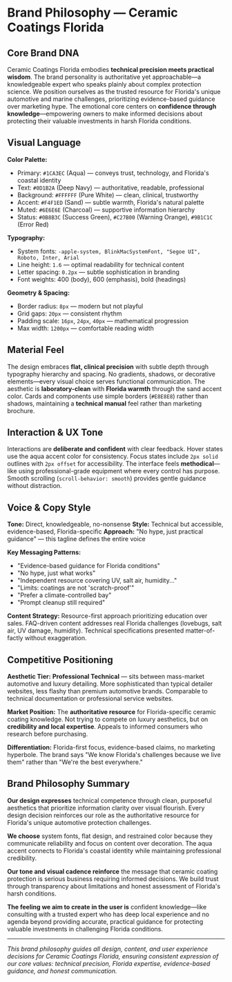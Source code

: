 # Brand Philosophy — Ceramic Coatings Florida

## Core Brand DNA

Ceramic Coatings Florida embodies **technical precision meets practical wisdom**. The brand personality is authoritative yet approachable—a knowledgeable expert who speaks plainly about complex protection science. We position ourselves as the trusted resource for Florida's unique automotive and marine challenges, prioritizing evidence-based guidance over marketing hype. The emotional core centers on **confidence through knowledge**—empowering owners to make informed decisions about protecting their valuable investments in harsh Florida conditions.

## Visual Language

**Color Palette:**
- Primary: `#1CA3EC` (Aqua) — conveys trust, technology, and Florida's coastal identity
- Text: `#0D1B2A` (Deep Navy) — authoritative, readable, professional
- Background: `#FFFFFF` (Pure White) — clean, clinical, trustworthy
- Accent: `#F4F1ED` (Sand) — subtle warmth, Florida's natural palette
- Muted: `#6E6E6E` (Charcoal) — supportive information hierarchy
- Status: `#0B8B3C` (Success Green), `#C27B00` (Warning Orange), `#9B1C1C` (Error Red)

**Typography:**
- System fonts: `-apple-system, BlinkMacSystemFont, "Segoe UI", Roboto, Inter, Arial`
- Line height: `1.6` — optimal readability for technical content
- Letter spacing: `0.2px` — subtle sophistication in branding
- Font weights: 400 (body), 600 (emphasis), bold (headings)

**Geometry & Spacing:**
- Border radius: `8px` — modern but not playful
- Grid gaps: `20px` — consistent rhythm
- Padding scale: `16px`, `24px`, `40px` — mathematical progression
- Max width: `1200px` — comfortable reading width

## Material Feel

The design embraces **flat, clinical precision** with subtle depth through typography hierarchy and spacing. No gradients, shadows, or decorative elements—every visual choice serves functional communication. The aesthetic is **laboratory-clean** with **Florida warmth** through the sand accent color. Cards and components use simple borders (`#E8E8E8`) rather than shadows, maintaining a **technical manual** feel rather than marketing brochure.

## Interaction & UX Tone

Interactions are **deliberate and confident** with clear feedback. Hover states use the aqua accent color for consistency. Focus states include `2px solid` outlines with `2px offset` for accessibility. The interface feels **methodical**—like using professional-grade equipment where every control has purpose. Smooth scrolling (`scroll-behavior: smooth`) provides gentle guidance without distraction.

## Voice & Copy Style

**Tone:** Direct, knowledgeable, no-nonsense
**Style:** Technical but accessible, evidence-based, Florida-specific
**Approach:** "No hype, just practical guidance" — this tagline defines the entire voice

**Key Messaging Patterns:**
- "Evidence-based guidance for Florida conditions"
- "No hype, just what works"
- "Independent resource covering UV, salt air, humidity..."
- "Limits: coatings are not 'scratch-proof'"
- "Prefer a climate-controlled bay"
- "Prompt cleanup still required"

**Content Strategy:** Resource-first approach prioritizing education over sales. FAQ-driven content addresses real Florida challenges (lovebugs, salt air, UV damage, humidity). Technical specifications presented matter-of-factly without exaggeration.

## Competitive Positioning

**Aesthetic Tier:** **Professional Technical** — sits between mass-market automotive and luxury detailing. More sophisticated than typical detailer websites, less flashy than premium automotive brands. Comparable to technical documentation or professional service websites.

**Market Position:** The **authoritative resource** for Florida-specific ceramic coating knowledge. Not trying to compete on luxury aesthetics, but on **credibility and local expertise**. Appeals to informed consumers who research before purchasing.

**Differentiation:** Florida-first focus, evidence-based claims, no marketing hyperbole. The brand says "We know Florida's challenges because we live them" rather than "We're the best everywhere."

## Brand Philosophy Summary

**Our design expresses** technical competence through clean, purposeful aesthetics that prioritize information clarity over visual flourish. Every design decision reinforces our role as the authoritative resource for Florida's unique automotive protection challenges.

**We choose** system fonts, flat design, and restrained color because they communicate reliability and focus on content over decoration. The aqua accent connects to Florida's coastal identity while maintaining professional credibility.

**Our tone and visual cadence reinforce** the message that ceramic coating protection is serious business requiring informed decisions. We build trust through transparency about limitations and honest assessment of Florida's harsh conditions.

**The feeling we aim to create in the user is** confident knowledge—like consulting with a trusted expert who has deep local experience and no agenda beyond providing accurate, practical guidance for protecting valuable investments in challenging Florida conditions.

---

*This brand philosophy guides all design, content, and user experience decisions for Ceramic Coatings Florida, ensuring consistent expression of our core values: technical precision, Florida expertise, evidence-based guidance, and honest communication.*
